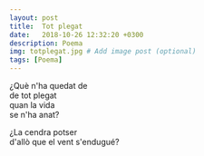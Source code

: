 ```yaml
---
layout: post
title:  Tot plegat
date:   2018-10-26 12:32:20 +0300
description: Poema
img: totplegat.jpg # Add image post (optional)
tags: [Poema]
---
```


¿Què n'ha quedat de  
de tot plegat  
quan la vida  
se n'ha anat?
  
¿La cendra potser  
d'allò que el vent s'endugué?
